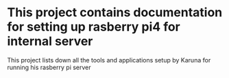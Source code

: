 # This project contains documentation for setting up rasberry pi4 for internal server

This project lists down all the tools and applications setup by Karuna for running his rasberry pi server